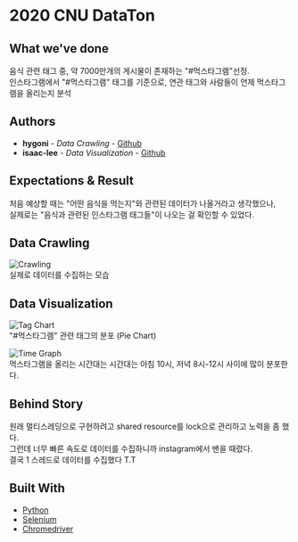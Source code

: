 # 2020 CNU DataTon


## What we've done
  음식 관련 태그 중, 약 7000만개의 게시물이 존재하는 "#먹스타그램"선정.  
  인스타그램에서 "#먹스타그램" 태그를 기준으로, 연관 태그와 사람들이 언제 먹스타그램을 올리는지 분석

## Authors

* **hygoni** - *Data Crawling* - [Github](https://github.com/hygoni)
* **isaac-lee** - *Data Visualization* - [Github](https://github.com/isaac-lee)

## Expectations & Result
  처음 예상할 때는 "어떤 음식을 먹는지"와 관련된 데이터가 나올거라고 생각했으나,  
  실제로는 "음식과 관련된 인스타그램 태그들"이 나오는 걸 확인할 수 있었다.  
 
## Data Crawling
  ![Crawling](https://github.com/hygoni/DataTon/blob/main/images/crawling.PNG?raw=true)   
  실제로 데이터를 수집하는 모습  
  
## Data Visualization
  ![Tag Chart](https://github.com/hygoni/DataTon/blob/main/images/piechart.PNG?raw=true)  
  "#먹스타그램" 관련 태그의 분포 (Pie Chart)  
  
  ![Time Graph](https://github.com/hygoni/DataTon/blob/main/images/time_graph.PNG?raw=true)  
  먹스타그램을 올리는 시간대는 시간대는 아침 10시, 저녁 8시-12시 사이에 많이 분포한다.  

## Behind Story
  원래 멀티스레딩으로 구현하려고 shared resource를 lock으로 관리하고 노력을 좀 했다.  
  그런데 너무 빠른 속도로 데이터를 수집하니까 instagram에서 밴을 때렸다.  
  결국 1 스레드로 데이터를 수집했다 T.T

## Built With

* [Python](https://python.org)
* [Selenium](https://www.selenium.dev/)
* [Chromedriver](https://chromedriver.chromium.org/downloads)
